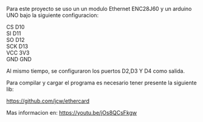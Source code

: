 Para este proyecto se uso un un modulo Ethernet ENC28J60 y un arduino UNO bajo la siguiente configuracion:

CS D10 <br />
SI D11 <br />
SO D12 <br />
SCK D13 <br />
VCC 3V3 <br />
GND GND <br />

Al mismo tiempo, se configuraron los puertos D2,D3 Y D4 como salida.

Para compilar y cargar el programa es necesario tener presente la siguiente lib:

https://github.com/jcw/ethercard

Mas informacion en: 
https://youtu.be/jOs8QCsFkgw
